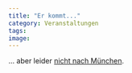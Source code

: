 ```yaml
---
title: "Er kommt..."
category: Veranstaltungen
tags: 
image: 
---
```


... aber leider [nicht nach München](http://www.the-groundzero.com/forum/viewtopic.php?id=161).